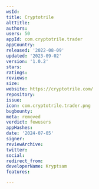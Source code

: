 ```yaml
---
wsId: 
title: Cryptotrile
altTitle: 
authors: 
users: 50
appId: com.cryptotrile.trader
appCountry: 
released: '2022-08-09'
updated: '2023-09-02'
version: '1.0.2'
stars: 
ratings: 
reviews: 
size: 
website: https://cryptotrile.com/
repository: 
issue: 
icon: com.cryptotrile.trader.png
bugbounty: 
meta: removed
verdict: fewusers
appHashes: 
date: '2024-07-05'
signer: 
reviewArchive: 
twitter: 
social: 
redirect_from: 
developerName: Kryptsam
features: 

---
```


